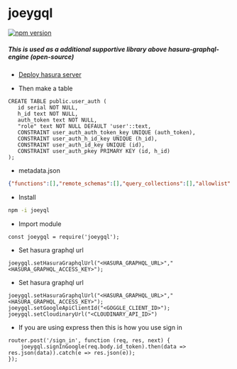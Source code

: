 # joeygql

[![npm version](https://badge.fury.io/js/joeygql.svg)](https://badge.fury.io/js/joeygql)
##### This is used as a additional supportive library above hasura-graphql-engine (open-source)

* [Deploy hasura server](https://docs.hasura.io/1.0/graphql/manual/index.html)

* Then make a table 
 ```postgresql
CREATE TABLE public.user_auth (
	id serial NOT NULL,
	h_id text NOT NULL,
	auth_token text NOT NULL,
	"role" text NOT NULL DEFAULT 'user'::text,
	CONSTRAINT user_auth_auth_token_key UNIQUE (auth_token),
	CONSTRAINT user_auth_h_id_key UNIQUE (h_id),
	CONSTRAINT user_auth_id_key UNIQUE (id),
	CONSTRAINT user_auth_pkey PRIMARY KEY (id, h_id)
);

```

* metadata.json
```json
{"functions":[],"remote_schemas":[],"query_collections":[],"allowlist":[],"tables":[{"table":"user_auth","object_relationships":[],"array_relationships":[],"insert_permissions":[{"role":"google","comment":null,"permission":{"set":{},"check":{},"columns":["auth_token","h_id","role"]}}],"select_permissions":[{"role":"google","comment":null,"permission":{"allow_aggregations":false,"columns":["auth_token","h_id","id","role"],"filter":{"h_id":{"_eq":"X-HASURA-USER-H-ID"}}}}],"update_permissions":[{"role":"google","comment":null,"permission":{"set":{},"columns":["auth_token","role"],"filter":{"h_id":{"_eq":"X-HASURA-USER-H-ID"}}}}],"delete_permissions":[],"event_triggers":[]}],"query_templates":[]}
```
* Install 
```bash 
npm -i joeyql
```


* Import module
```node
const joeygql = require('joeygql');
```

* Set hasura graphql url
```node
joeygql.setHasuraGraphqlUrl("<HASURA_GRAPHQL_URL>","<HASURA_GRAPHQL_ACCESS_KEY>");
```

* Set hasura graphql url
```node
joeygql.setHasuraGraphqlUrl("<HASURA_GRAPHQL_URL>","<HASURA_GRAPHQL_ACCESS_KEY>");
joeygql.setGoogleApiClientId("<GOGGLE_CLIENT_ID>");
joeygql.setCloudinaryUrl("<CLOUDINARY_API_ID>")
```

* If you are using express then this is how you use sign in
```node
router.post('/sign_in', function (req, res, next) {
    joeygql.signInGoogle(req.body.id_token).then(data => res.json(data)).catch(e => res.json(e));
});
```